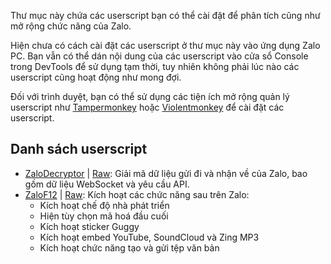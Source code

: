 Thư mục này chứa các userscript bạn có thể cài đặt để phân tích cũng như mở rộng chức năng của Zalo.

Hiện chưa có cách cài đặt các userscript ở thư mục này vào ứng dụng Zalo PC. Bạn vẫn có thể dán nội dung của các userscript vào cửa sổ Console trong DevTools để sử dụng tạm thời, tuy nhiên không phải lúc nào các userscript cũng hoạt động như mong đợi.

Đối với trình duyệt, bạn có thể sử dụng các tiện ích mở rộng quản lý userscript như [Tampermonkey](https://www.tampermonkey.net/) hoặc [Violentmonkey](https://violentmonkey.github.io/) để cài đặt các userscript.

## Danh sách userscript
- [ZaloDecryptor](./ZaloDecryptor.user.js) | [Raw](https://raw.githubusercontent.com/ElectroHeavenVN/Zalo-F12/main/Userscripts/ZaloDecryptor.user.js): Giải mã dữ liệu gửi đi và nhận về của Zalo, bao gồm dữ liệu WebSocket và yêu cầu API.
- [ZaloF12](./ZaloF12.user.js) | [Raw](https://raw.githubusercontent.com/ElectroHeavenVN/Zalo-F12/main/Userscripts/ZaloF12.user.js): Kích hoạt các chức năng sau trên Zalo:
  - Kích hoạt chế độ nhà phát triển
  - Hiện tùy chọn mã hoá đầu cuối
  - Kích hoạt sticker Guggy
  - Kích hoạt embed YouTube, SoundCloud và Zing MP3
  - Kích hoạt chức năng tạo và gửi tệp văn bản